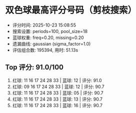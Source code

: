 # 双色球最高评分号码（剪枝搜索）

- 评分时间: 2025-10-23 15:08:55
- 搜索设置: periods=100, pool_size=18
- 蓝球权重: freq=0.20, missing=0.20
- 遗漏曲线: gaussian (sigma_factor=1.0)
- 评估组合数: 195394, 用时: 51.13s

## Top 评分: 91.0/100

1. 红球: 11 16 17 24 28 33 | 蓝球: 12 | 评分: 91.0
2. 红球: 09 16 17 24 28 33 | 蓝球: 12 | 评分: 90.7
3. 红球: 11 16 17 24 28 33 | 蓝球: 05 | 评分: 90.7
4. 红球: 11 16 17 24 28 33 | 蓝球: 13 | 评分: 90.7
5. 红球: 11 16 17 24 28 33 | 蓝球: 16 | 评分: 90.7